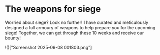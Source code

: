 # The weapons for siege
Worried about siege? Look no further! I have curated and meticulously designed a full armoury of weapons to help prepare you for the upcoming siege! Together, we can get through these 10 weeks and receive our bounty! 

!()["Screenshot 2025-09-08 001803.png"]
